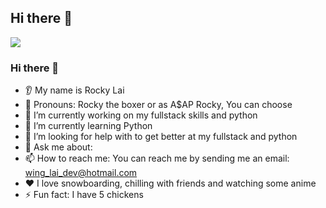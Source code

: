 ## Hi there 👋

<!--
**WingDev852/WingDev852** is a ✨ _special_ ✨ repository because its `README.md` (this file) appears on your GitHub profile.

Here are some ideas to get you started:

- 🔭 I’m currently working on ...
- 🌱 I’m currently learning ...
- 👯 I’m looking to collaborate on ...
- 🤔 I’m looking for help with ...
- 💬 Ask me about ...
- 📫 How to reach me: ...
- 😄 Pronouns: ...
- ⚡ Fun fact: ...
-->
<img src="https://capsule-render.vercel.app/api?type=wave&color=auto&height=300&section=header&text=capsule%20render&fontSize=90" />

### Hi there 👋
* 👂 My name is Rocky Lai
* 👩 Pronouns: Rocky the boxer or as A$AP Rocky, You can choose
* 🔭 I’m currently working on my fullstack skills and python
* 🌱 I’m currently learning Python 
* 🤔 I’m looking for help with to get better at my fullstack and python
* 💬 Ask me about: 
* 📫 How to reach me: You can reach me by sending me an email: wing_lai_dev@hotmail.com
* ❤️ I love snowboarding, chilling with friends and watching some anime
* ⚡ Fun fact: I have 5 chickens
  
